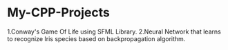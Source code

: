 # My-CPP-Projects
1.Conway's Game Of Life using SFML Library.
2.Neural Network that learns to recognize Iris species based on backpropagation algorithm.
